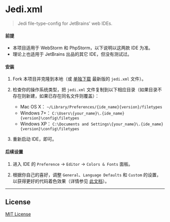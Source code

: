 # Jedi.xml

> Jedi file-type-config for JetBrains' web IDEs.

#### 前提

* 本项目适用于 WebStorm 和 PhpStorm，以下说明以这两款 IDE 为准。
* 理论上也适用于 JetBrains 出品的其它 IDE，但没有测试过。

#### 安装

1. Fork 本项目并克隆到本地（或 [单独下载](https://raw.githubusercontent.com/cssmagic/jedi.xml/master/jedi.xml) 最新版的 `jedi.xml` 文件）。

2. 检查你的操作系统类型，把 `jedi.xml` 文件复制到以下相应目录（如果目录不存在则新建，如果已存在同名文件则覆盖）：
    * Mac OS X： `~/Library/Preferences/{ide_name}{version}/filetypes`
    * Windows 7+： `C:\Users\{your_name}\.{ide_name}{version}\config\filetypes`
    * Windows XP： `C:\Documents and Settings\{your_name}\.{ide_name}{version}\config\filetypes`

3. 重新启动 IDE，即可。

#### 后续设置

1. 进入 IDE 的 `Preference` → `Editor` → `Colors & Fonts` 面板。

2. 根据你自己的喜好，调整 `General`、`Language Defaults` 和 `Custom` 的设置，以获得更好的代码着色效果（详情参见 [此文档](https://github.com/cssmagic/jedi.xml/issues/2)）。

***

## License

[MIT License](http://www.opensource.org/licenses/mit-license.php)
